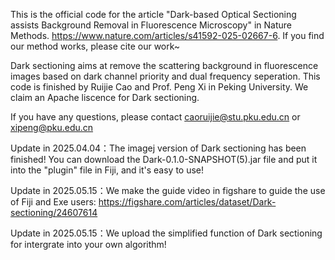 This is the official code for the article "Dark-based Optical Sectioning assists Background Removal in Fluorescence Microscopy" in Nature Methods.
https://www.nature.com/articles/s41592-025-02667-6. If you find our method works, please cite our work~

Dark sectioning aims at remove the scattering background in fluorescence images based on dark channel priority and dual frequency seperation.
This code is finished by Ruijie Cao and Prof. Peng Xi in Peking University. We claim an Apache liscence for Dark sectioning.

If you have any questions, please contact caoruijie@stu.pku.edu.cn or xipeng@pku.edu.cn

Update in 2025.04.04：The imagej version of Dark sectioning has been finished! You can download the Dark-0.1.0-SNAPSHOT(5).jar file and put it into the "plugin" file in Fiji, and it's easy to use!

Update in 2025.05.15：We make the guide video in figshare to guide the use of Fiji and Exe users: https://figshare.com/articles/dataset/Dark-sectioning/24607614

Update in 2025.05.15：We upload the simplified function of Dark sectioning for intergrate into your own algorithm!

